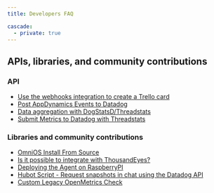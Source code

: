 ```yaml
---
title: Developers FAQ

cascade:
  - private: true
---
```



## APIs, libraries, and community contributions

### API

* [Use the webhooks integration to create a Trello card][1]
* [Post AppDynamics Events to Datadog][2]
* [Data aggregation with DogStatsD/Threadstats][3]
* [Submit Metrics to Datadog with Threadstats][4]

### Libraries and community contributions

* [OmniOS Install From Source][5]
* [Is it possible to integrate with ThousandEyes?][6]
* [Deploying the Agent on RaspberryPI][7]
* [Hubot Script - Request snapshots in chat using the Datadog API][8]
* [Custom Legacy OpenMetrics Check][9]

[1]: /developers/faq/use-our-webhook-integration-to-create-a-trello-card/
[2]: /developers/faq/how-to-post-appdynamics-events-to-datadog/
[3]: /developers/faq/data-aggregation-with-dogstatsd-threadstats/
[4]: /developers/faq/is-there-an-alternative-to-dogstatsd-and-the-api-to-submit-metrics-threadstats/
[5]: /developers/faq/omnios-and-possibly-smartos-openindiana-nexenta-install-from-source-by-tweaking-the-agent-install-script/
[6]: /developers/faq/is-it-possible-to-integrate-with-thousandeyes/
[7]: /developers/faq/deploying-the-agent-on-raspberrypi/
[8]: /developers/faq/hubot-script-request-snapshots-in-chat-using-the-datadog-api/
[9]: /developers/faq/legacy-openmetrics/
